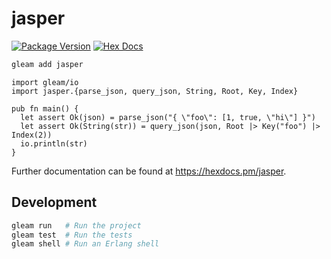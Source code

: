 # jasper

[![Package Version](https://img.shields.io/hexpm/v/jasper)](https://hex.pm/packages/jasper)
[![Hex Docs](https://img.shields.io/badge/hex-docs-ffaff3)](https://hexdocs.pm/jasper/)

```sh
gleam add jasper
```
```gleam
import gleam/io
import jasper.{parse_json, query_json, String, Root, Key, Index}

pub fn main() {
  let assert Ok(json) = parse_json("{ \"foo\": [1, true, \"hi\"] }")
  let assert Ok(String(str)) = query_json(json, Root |> Key("foo") |> Index(2))
  io.println(str)
}
```

Further documentation can be found at <https://hexdocs.pm/jasper>.

## Development

```sh
gleam run   # Run the project
gleam test  # Run the tests
gleam shell # Run an Erlang shell
```

